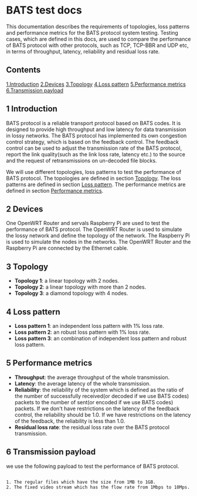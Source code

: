 # BATS test docs

This documentation describes the requirements of topologies, loss patterns and performance metrics for the BATS protocol system testing. Testing cases, which are defined in this docs, are used to compare the performance of BATS protocol with other protocols, such as TCP, TCP-BBR and UDP etc, in terms of throughput, latency, reliability and residual loss rate.

## Contents

   [1.Introduction](#1-introduction)
   [2.Devices](#2-devices)
   [3.Topology](#3-topology)
   [4.Loss pattern](#4-loss-pattern)
   [5.Performance metrics](#5-performance-metrics)
   [6.Transmission payload](#6-transmission-payload)

## 1 Introduction

BATS protocol is a reliable transport protocol based on BATS codes. It is designed to provide high throughput and low latency for data transmission in lossy networks. The BATS protocol has implemented its own congestion control strategy, which is based on the feedback control. The feedback control can be used to adjust the transmission rate of the BATS protocol, report the link quality(such as the link loss rate, latency etc.) to the source and the request of retransmissions on un-decoded file blocks.

We will use different topologies, loss patterns to test the performance of BATS protocol. The topologies are defined in section [Topology](#3-topology). The loss patterns are defined in section [Loss pattern](#4-loss-pattern). The performance metrics are defined in section [Performance metrics](#5-performance-metrics).

## 2 Devices

One OpenWRT Router and servals Raspberry Pi are used to test the performance of BATS protocol. The OpenWRT Router is used to simulate the lossy network and define the topology of the network. The Raspberry Pi is used to simulate the nodes in the networks. The OpenWRT Router and the Raspberry Pi are connected by the Ethernet cable.

## 3 Topology

- **Topology 1**: a linear topology with 2 nodes.
- **Topology 2**: a linear topology with more than 2 nodes.
- **Topology 3**: a diamond topology with 4 nodes.

## 4 Loss pattern

- **Loss pattern 1**: an independent loss pattern with 1% loss rate.
- **Loss pattern 2**: an robust loss pattern with 1% loss rate.
- **Loss pattern 3**: an combination of independent loss pattern and robust loss pattern.

## 5 Performance metrics

- **Throughput**: the average throughput of the whole transmission.
- **Latency**: the average latency of the whole transmission.
- **Reliability**: the reliability of the system which is defined as the ratio of the number of successfully received(or decoded if we use BATS codes) packets to the number of sent(or encoded if we use BATS codes) packets. If we don't have restrictions on the latency of the feedback control, the reliability should be 1.0. If we have restrictions on the latency of the feedback, the reliability is less than 1.0.
- **Residual loss rate**: the residual loss rate over the BATS protocol transmission.

## 6 Transmission payload

we use the following payload to test the performance of BATS protocol.

```

1. The regular files which have the size from 1MB to 1GB.
2. The fixed video stream which has the flow rate from 1Mbps to 10Mps.

``` 